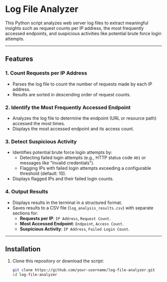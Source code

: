 # Log File Analyzer

This Python script analyzes web server log files to extract meaningful insights such as request counts per IP address, the most frequently accessed endpoints, and suspicious activities like potential brute force login attempts.

---

## Features

### 1. Count Requests per IP Address
- Parses the log file to count the number of requests made by each IP address.
- Results are sorted in descending order of request counts.

### 2. Identify the Most Frequently Accessed Endpoint
- Analyzes the log file to determine the endpoint (URL or resource path) accessed the most times.
- Displays the most accessed endpoint and its access count.

### 3. Detect Suspicious Activity
- Identifies potential brute force login attempts by:
  - Detecting failed login attempts (e.g., HTTP status code `401` or messages like "Invalid credentials").
  - Flagging IPs with failed login attempts exceeding a configurable threshold (default: 10).
- Displays flagged IPs and their failed login counts.

### 4. Output Results
- Displays results in the terminal in a structured format.
- Saves results to a CSV file (`log_analysis_results.csv`) with separate sections for:
  - **Requests per IP**: `IP Address`, `Request Count`.
  - **Most Accessed Endpoint**: `Endpoint`, `Access Count`.
  - **Suspicious Activity**: `IP Address`, `Failed Login Count`.

---

## Installation

1. Clone this repository or download the script:
   ```bash
   git clone https://github.com/your-username/log-file-analyzer.git
   cd log-file-analyzer
